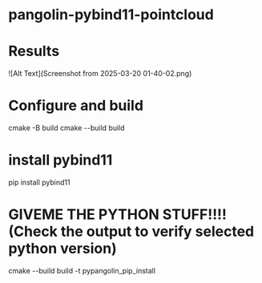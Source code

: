 # pangolin-pybind11-pointcloud
# Results
![Alt Text](Screenshot from 2025-03-20 01-40-02.png)

# Configure and build
cmake -B build
cmake --build build

# install pybind11
pip install pybind11


# GIVEME THE PYTHON STUFF!!!! (Check the output to verify selected python version)
cmake --build build -t pypangolin_pip_install

